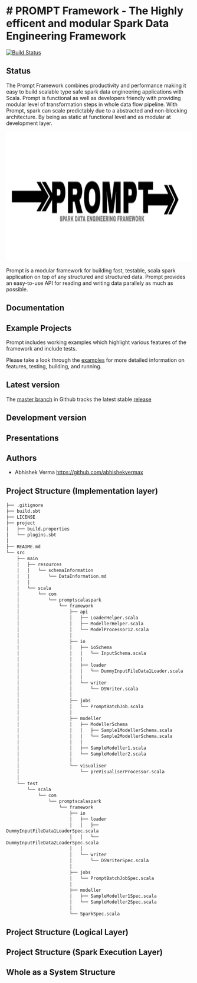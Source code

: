 # # PROMPT Framework - The Highly efficent and modular Spark Data Engineering Framework

[![Build Status](https://secure.travis-ci.org/twitter/finatra.png?branch=develop)](https://travis-ci.org/abhishekvermax/promptscalaspark-framework.svg?branch=master)

## Status


The Prompt Framework combines productivity and performance making it easy to build scalable type safe spark data engineering applications with Scala.  Prompt is functional as well as developers friendly with providing modular level of transformation steps in whole data flow pipeline.  With Prompt, spark can scale predictably due to a abstracted and non-blocking architecture.  By being as static at functional level and as modular at development layer.

<img src="./prompt_logo.png" title="Prompt Logo" alt="Prompt Logo" height=350 width=800 />

Prompt is a modular framework for building fast, testable, scala spark application on top of any structured and structured data. Prompt provides an easy-to-use API for reading and writing data 
parallely as much as possible.


## Documentation



## Example Projects

Prompt includes working examples which highlight various features of the framework and include tests. 

Please take a look through the [examples](/prompt-scala-examples) for more detailed information on features, testing, building, and running.

## Latest version

The [master branch](https://github.com/abhishekvermax/promptscalaspark-framework/tree/master) in Github tracks the latest stable [release](https://github.com/abhishekvermax/promptscalaspark-framework/releases)


## Development version

## Presentations


## Authors

* Abhishek Verma <https://github.com/abhishekvermax>


## Project Structure (Implementation layer)

    ├── .gitignore
	├── build.sbt
	├── LICENSE
	├── project
	│   ├── build.properties
	│   └── plugins.sbt
	│
	├── README.md
	└── src
	    ├── main
	    │   ├── resources
	    │   │   └── schemaInformation
	    │   │       └── DataInformation.md
	    │   │
	    │   └── scala
	    │       └── com
	    │           └── promptscalaspark
	    │               └── framework
	    │                   ├── api
	    │                   │   ├── LoaderHelper.scala
	    │                   │   ├── ModellerHelper.scala
	    │                   │   └── ModelProcessor12.scala
	    │                   │
	    │                   ├── io
	    │                   │   ├── ioSchema
	    │                   │   │   └── InputSchema.scala
	    │                   │   │
	    │                   │   ├── loader
	    │                   │   │   └── DummyInputFileData1Loader.scala
	    │                   │   │
	    │                   │   └── writer
	    │                   │       └── DSWriter.scala
	    │                   │
	    │                   ├── jobs
	    │                   │   └── PromptBatchJob.scala
	    │                   │
	    │                   ├── modeller
	    │                   │   ├── ModellerSchema
	    │                   │   │   ├── Sample1ModellerSchema.scala
	    │                   │   │   └── Sample2ModellerSchema.scala
	    │                   │   │
	    │                   │   ├── SampleModeller1.scala
	    │                   │   └── SampleModeller2.scala
	    │                   │
	    │                   └── visualiser
	    │                       └── preVisualiserProcessor.scala
	    │
	    └── test
	        └── scala
	            └── com
	                └── promptscalaspark
	                    └── framework
	                        ├── io
	                        │   ├── loader
	                        │   │   ├── DummyInputFileData1LoaderSpec.scala
	                        │   │   └── DummyInputFileData2LoaderSpec.scala
	                        │   │
	                        │   └── writer
	                        │       └── DSWriterSpec.scala
	                        │
	                        ├── jobs
	                        │   └── PromptBatchJobSpec.scala
	                        │
	                        ├── modeller
	                        │   ├── SampleModeller1Spec.scala
	                        │   └── SampleModeller2Spec.scala
	                        │
	                        └── SparkSpec.scala


## Project Structure (Logical Layer)


## Project Structure (Spark Execution Layer)


## Whole as a System Structure

